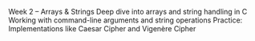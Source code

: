 Week 2 – Arrays & Strings Deep dive into arrays and string handling in C Working with command-line arguments and string operations Practice: Implementations like Caesar Cipher and Vigenère Cipher
